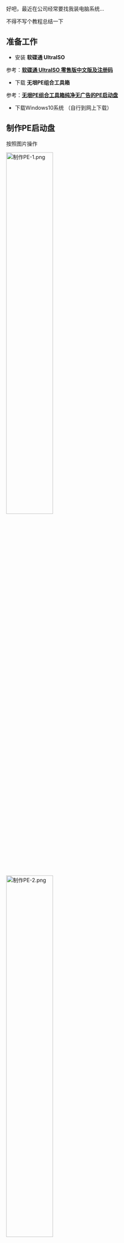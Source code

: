 好吧，最近在公司经常要找我装电脑系统...

不得不写个教程总结一下



## 准备工作

- 安装 **软碟通 UltraISO** 

参考：[**软碟通 UltraISO 零售版中文版及注册码**](https://ipydev.com/article/24/)

- 下载 **无垠PE组合工具箱**

参考：[**无垠PE组合工具箱纯净无广告的PE启动盘**](https://ipydev.com/article/23/)

- 下载Windows10系统
  （自行到网上下载）

## 制作PE启动盘

按照图片操作

<img src="https://i.loli.net/2019/05/29/5cee4e93a29e853527.png" alt="制作PE-1.png" title="制作PE-1.png" height="50%" width=50%/>

<img src="https://i.loli.net/2019/05/29/5cee4e939c30f90005.png" alt="制作PE-2.png" title="制作PE-2.png" height="50%" width=50%/>

<img src="https://i.loli.net/2019/05/29/5cee4e93a0ae578871.png" alt="制作PE-3.png" title="制作PE-3.png" height="50%" width=50%/>

<img src="https://i.loli.net/2019/05/29/5cee4e938031012004.png" alt="制作PE-4.png" title="制作PE-4.png" height="50%" width=50%/>

<img src="https://i.loli.net/2019/05/29/5cee4e9377a1230983.png" alt="制作PE-5.png" title="制作PE-5.png" height="50%" width=50%/>

<img src="https://i.loli.net/2019/05/29/5cee4e93824cf70226.png" alt="制作PE-6.png" title="制作PE-6.png" height="50%" width=50%/>



## 进入系统PE

设置BIOS，优先使用U盘启动（一般是F1,F2,Esc等）

进入PE后，可以看到一些工具，具体的使用这里不详细介绍了

<img src="https://i.loli.net/2019/05/29/5cee464266b4431149.png" alt="无垠PE组合工具维护版.png" title="无垠PE组合工具维护版.png" height="50%" width="50%"/>



## 安装系统

可以进入PE后重新分区
进入PE之后有很多方法安装系统，也可以分区。这个PE已经自带了分区软件。

这里介绍一个比较简单的方法吧。

直接将系统用硬盘拉到电脑里，然后直接打开点击 `setup.exe`安装，按照说明操作即可

另一个方法：Windows 系统安装部署工具 WinNTSetup

<img src="https://i.loli.net/2019/05/30/5cefa2b222a3466782.png" alt="WinNTSetup.png" title="WinNTSetup.png"  height="50%" width="50%"/>

------

有其他问题下方留言



推荐阅读：[**修改cmd命令行中的用户名**](https://ipydev.com/article/9/)
